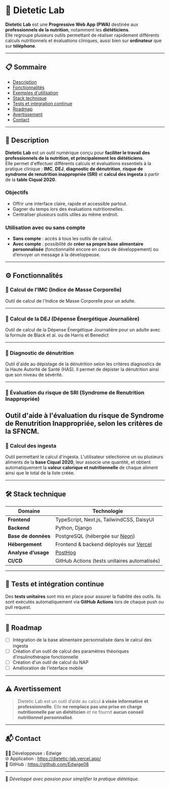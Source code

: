 # 🧪 Dietetic Lab

**Dietetic Lab** est une **Progressive Web App (PWA)** destinée aux **professionnels de la nutrition**, notamment les **diététiciens**.  
Elle regroupe plusieurs outils permettant de réaliser rapidement différents calculs nutritionnels et évaluations cliniques, aussi bien sur **ordinateur** que sur **téléphone**.

---

## 📋 Sommaire

- [Description](#-description)
- [Fonctionnalités](#-fonctionnalités)
- [Exemples d'utilisation](#-exemples-dutilisation)
- [Stack technique](#-stack-technique)
- [Tests et intégration continue](#-tests-et-intégration-continue)
- [Roadmap](#-roadmap)
- [Avertissement](#-avertissement)
- [Contact](#-contact)

---

## 🧠 Description

**Dietetic Lab** est un outil numérique conçu pour **faciliter le travail des professionnels de la nutrition, et principalement les diététiciens**.  
Elle permet d'effectuer différents calculs et évaluations essentiels à la pratique clinique : **IMC**, **DEJ**, **diagnostic de dénutrition**, **risque de syndrome de renutrition inappropriée (SRI)** et **calcul des ingesta** à partir de la **table Ciqual 2020**.

### Objectifs

- Offrir une interface claire, rapide et accessible partout.
- Gagner du temps lors des évaluations nutritionnelles.
- Centraliser plusieurs outils utiles au même endroit.

### Utilisation avec ou sans compte

- **Sans compte** : accès à tous les outils de calcul.
- **Avec compte** : possibilité de **créer sa propre base alimentaire personnalisée** (fonctionnalité encore en cours de développement) ou d’envoyer un message à la développeuse.

---

## ⚙️ Fonctionnalités

### 🔹 Calcul de l’IMC (Indice de Masse Corporelle)
Outil de calcul de l'Indice de Masse Corporelle pour un adulte.

---

### 🔹 Calcul de la DEJ (Dépense Énergétique Journalière)
Outil de calcul de la Dépense Énergétique Journalière pour un adulte avec la formule de Black et al. ou de Harris et Benedict

---

### 🔹 Diagnostic de dénutrition
Outil d'aide au dépistage de la dénutrition selon les critères diagnostics de la Haute Autorité de Santé (HAS). Il permet de dépister la dénutrition ainsi que son niveau de sévérité. 

---

### 🔹 Évaluation du risque de SRI (Syndrome de Renutrition Inappropriée)  
Outil d'aide à l'évaluation du risque de Syndrome de Renutrition Inappropriée, selon les critères de la SFNCM.
---

### 🔹 Calcul des ingesta
Outil permettant le calcul d'ingesta. L'utilisateur sélectionne un ou plusieurs aliments de la **base Ciqual 2020**, leur associe une quantité, et obtient automatiquement la **valeur calorique et nutritionnelle** de chaque aliment ainsi que le total de la liste créée.

---

## 🛠️ Stack technique

| Domaine | Technologie |
|----------|--------------|
| **Frontend** | TypeScript, Next.js, TailwindCSS, DaisyUI |
| **Backend** | Python, Django |
| **Base de données** | PostgreSQL (hébergée sur [Neon](https://neon.tech)) |
| **Hébergement** | Frontend & backend déployés sur [Vercel](https://vercel.com) |
| **Analyse d’usage** | [PostHog](https://posthog.com) |
| **CI/CD** | GitHub Actions (tests unitaires automatisés) |

---

## 🧪 Tests et intégration continue

Des **tests unitaires** sont mis en place pour assurer la fiabilité des outils.
Ils sont exécutés automatiquement via **GitHub Actions** lors de chaque push ou pull request.

---

## 🚀 Roadmap

- [ ] Intégration de la base alimentaire personnalisée dans le calcul des ingesta
- [ ] Création d'un outil de calcul des paramètres théoriques d’insulinothérapie fonctionnelle
- [ ] Création d'un outil de calcul du NAP
- [ ] Amélioration de l’interface mobile

---

## ⚠️ Avertissement

> Dietetic Lab est un outil d’aide au calcul **à visée informative et professionnelle**.
> Elle **ne remplace pas une prise en charge nutritionnelle par un diététicien** et ne fournit **aucun conseil nutritionnel personnalisé**.

---

## 📬 Contact

👩‍💻 Développeuse : Edwige  
🌐 Application : https://dietetic-lab.vercel.app/  
🐙 GitHub : https://github.com/Edwige08  

---

🩵 *Développé avec passion pour simplifier la pratique diététique.*